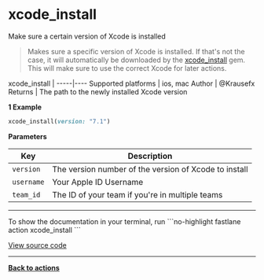 # xcode_install


Make sure a certain version of Xcode is installed




> Makes sure a specific version of Xcode is installed. If that's not the case, it will automatically be downloaded by the [xcode_install](https://github.com/neonichu/xcode-install) gem. This will make sure to use the correct Xcode for later actions.


xcode_install |
-----|----
Supported platforms | ios, mac
Author | @Krausefx
Returns | The path to the newly installed Xcode version



**1 Example**

```ruby
xcode_install(version: "7.1")
```





**Parameters**

Key | Description
----|------------
  `version` | The version number of the version of Xcode to install
  `username` | Your Apple ID Username
  `team_id` | The ID of your team if you're in multiple teams




<hr />
To show the documentation in your terminal, run
```no-highlight
fastlane action xcode_install
```

<a href="https://github.com/fastlane/fastlane/blob/master/fastlane/lib/fastlane/actions/xcode_install.rb" target="_blank">View source code</a>

<hr />

<a href="/actions"><b>Back to actions</b></a>
